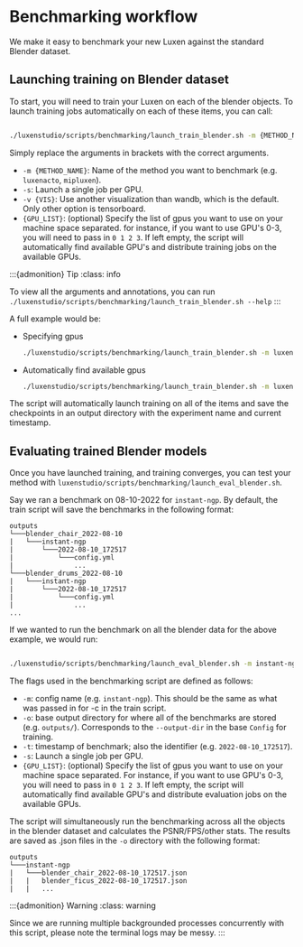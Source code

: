 # Benchmarking workflow

We make it easy to benchmark your new Luxen against the standard Blender dataset.

## Launching training on Blender dataset

To start, you will need to train your Luxen on each of the blender objects.
To launch training jobs automatically on each of these items, you can call:

```bash

./luxenstudio/scripts/benchmarking/launch_train_blender.sh -m {METHOD_NAME} [-s] [-v {VIS}] [{GPU_LIST}]
```

Simply replace the arguments in brackets with the correct arguments.

- `-m {METHOD_NAME}`: Name of the method you want to benchmark (e.g. `luxenacto`, `mipluxen`).
- `-s`: Launch a single job per GPU.
- `-v {VIS}`: Use another visualization than wandb, which is the default. Only other option is tensorboard.
- `{GPU_LIST}`: (optional) Specify the list of gpus you want to use on your machine space separated. for instance, if you want to use GPU's 0-3, you will need to pass in `0 1 2 3`. If left empty, the script will automatically find available GPU's and distribute training jobs on the available GPUs.

:::{admonition} Tip
:class: info

To view all the arguments and annotations, you can run `./luxenstudio/scripts/benchmarking/launch_train_blender.sh --help`
:::

A full example would be:

- Specifying gpus

  ```bash
  ./luxenstudio/scripts/benchmarking/launch_train_blender.sh -m luxenacto 0 1 2 3
  ```

- Automatically find available gpus
  ```bash
  ./luxenstudio/scripts/benchmarking/launch_train_blender.sh -m luxenacto
  ```

The script will automatically launch training on all of the items and save the checkpoints in an output directory with the experiment name and current timestamp.

## Evaluating trained Blender models

Once you have launched training, and training converges, you can test your method with `luxenstudio/scripts/benchmarking/launch_eval_blender.sh`.

Say we ran a benchmark on 08-10-2022 for `instant-ngp`. By default, the train script will save the benchmarks in the following format:

```
outputs
└───blender_chair_2022-08-10
|   └───instant-ngp
|       └───2022-08-10_172517
|           └───config.yml
|               ...
└───blender_drums_2022-08-10
|   └───instant-ngp
|       └───2022-08-10_172517
|           └───config.yml
|               ...
...
```

If we wanted to run the benchmark on all the blender data for the above example, we would run:

```bash

./luxenstudio/scripts/benchmarking/launch_eval_blender.sh -m instant-ngp -o outputs/ -t 2022-08-10_172517 [{GPU_LIST}]
```

The flags used in the benchmarking script are defined as follows:

- `-m`: config name (e.g. `instant-ngp`). This should be the same as what was passed in for -c in the train script.
- `-o`: base output directory for where all of the benchmarks are stored (e.g. `outputs/`). Corresponds to the `--output-dir` in the base `Config` for training.
- `-t`: timestamp of benchmark; also the identifier (e.g. `2022-08-10_172517`).
- `-s`: Launch a single job per GPU.
- `{GPU_LIST}`: (optional) Specify the list of gpus you want to use on your machine space separated. For instance, if you want to use GPU's 0-3, you will need to pass in `0 1 2 3`. If left empty, the script will automatically find available GPU's and distribute evaluation jobs on the available GPUs.

The script will simultaneously run the benchmarking across all the objects in the blender dataset and calculates the PSNR/FPS/other stats. The results are saved as .json files in the `-o` directory with the following format:

```
outputs
└───instant-ngp
|   └───blender_chair_2022-08-10_172517.json
|   |   blender_ficus_2022-08-10_172517.json
|   |   ...
```

:::{admonition} Warning
:class: warning

Since we are running multiple backgrounded processes concurrently with this script, please note the terminal logs may be messy.
:::
